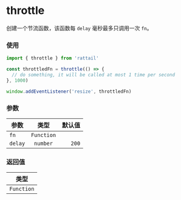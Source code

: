 # throttle

创建一个节流函数，该函数每 `delay` 毫秒最多只调用一次 `fn`。

### 使用

```ts
import { throttle } from 'rattail'

const throttledFn = throttle(() => {
  // do something, it will be called at most 1 time per second
}, 1000)

window.addEventListener('resize', throttledFn)
```

### 参数

| 参数    |    类型    | 默认值 |
| ------- | :--------: | -----: |
| `fn`    | `Function` |        |
| `delay` |  `number`  |  `200` |

### 返回值

|    类型    |
| :--------: |
| `Function` |

